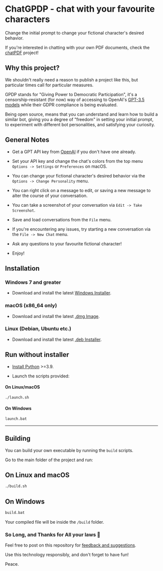 # ChatGPDP - chat with your favourite characters

Change the initial prompt to change your fictional character's desired behavior.

If you're interested in chatting with your own PDF documents, check the [chatPDF](https://github.com/gabacode/chatPDF) project!

## Why this project?

We shouldn't really need a reason to publish a project like this, but particular times call for particular measures.

GPDP stands for "Giving Power to Democratic Participation", it's a censorship-resistant (for now) way of accessing to OpenAI's [GPT-3.5 models](https://platform.openai.com/docs/models/gpt-3-5) while their GDPR compliance is being evaluated.

Being open source, means that you can understand and learn how to build a similar bot, giving you a degree of "freedom" in setting your initial prompt, to experiment with different bot personalities, and satisfying your curiosity.

## General Notes

- Get a GPT API key from [OpenAI](https://platform.openai.com/account/api-keys) if you don't have one already.

- Set your API key and change the chat's colors from the top menu `Options -> Settings` or `Preferences` on macOS.

- You can change your fictional character's desired behavior via the `Options -> Change Personality` menu.

- You can right click on a message to edit, or saving a new message to alter the course of your conversation.

- You can take a screenshot of your conversation via `Edit -> Take Screenshot`.

- Save and load conversations from the `File` menu.

- If you're encountering any issues, try starting a new conversation via the `File -> New Chat` menu.

- Ask any questions to your favourite fictional character!

- Enjoy!

## Installation

### Windows 7 and greater

- Download and install the latest [Windows Installer](https://github.com/gabacode/chatGPDP/releases/latest).

### macOS (x86_64 only)

- Download and install the latest [.dmg Image](https://github.com/gabacode/chatGPDP/releases/latest).

### Linux (Debian, Ubuntu etc.)

- Download and install the latest [.deb Installer](https://github.com/gabacode/chatGPDP/releases/latest).

## Run without installer

- [Install Python](https://www.python.org/downloads/) >=3.9.

- Launch the scripts provided:

#### On Linux/macOS

```bash
./launch.sh
```

#### On Windows

```bash
launch.bat
```

---

## Building

You can build your own executable by running the `build` scripts.

Go to the main folder of the project and run:

## On Linux and macOS

```bash
./build.sh
```

## On Windows

```bash
build.bat
```

Your compiled file will be inside the `/build` folder.

### So Long, and Thanks for All your laws 👋

Feel free to post on this repository for [feedback and suggestions](https://github.com/gabacode/chatGPDP/issues).

Use this technology responsibly, and don't forget to have fun!

Peace.
